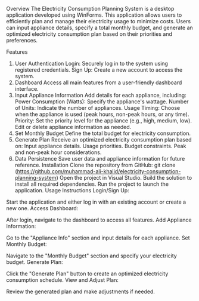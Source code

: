 Overview
The Electricity Consumption Planning System is a desktop application developed using WinForms. This application allows users to efficiently plan and manage their electricity usage to minimize costs. Users can input appliance details, specify a total monthly budget, and generate an optimized electricity consumption plan based on their priorities and preferences.

Features
1. User Authentication
Login: Securely log in to the system using registered credentials.
Sign Up: Create a new account to access the system.
2. Dashboard
Access all main features from a user-friendly dashboard interface.
3. Input Appliance Information
Add details for each appliance, including:
Power Consumption (Watts): Specify the appliance's wattage.
Number of Units: Indicate the number of appliances.
Usage Timing: Choose when the appliance is used (peak hours, non-peak hours, or any time).
Priority: Set the priority level for the appliance (e.g., high, medium, low).
Edit or delete appliance information as needed.
4. Set Monthly Budget
Define the total budget for electricity consumption.
5. Generate Plan
Receive an optimized electricity consumption plan based on:
Input appliance details.
Usage priorities.
Budget constraints.
Peak and non-peak hour considerations.
6. Data Persistence
Save user data and appliance information for future reference.
Installation
Clone the repository from GitHub:
git clone (https://github.com/muhammad-ali-khalid/electricity-consumption-planning-system)
Open the project in Visual Studio.
Build the solution to install all required dependencies.
Run the project to launch the application.
Usage Instructions
Login/Sign Up:

Start the application and either log in with an existing account or create a new one.
Access Dashboard:

After login, navigate to the dashboard to access all features.
Add Appliance Information:

Go to the "Appliance Info" section and input details for each appliance.
Set Monthly Budget:

Navigate to the "Monthly Budget" section and specify your electricity budget.
Generate Plan:

Click the "Generate Plan" button to create an optimized electricity consumption schedule.
View and Adjust Plan:

Review the generated plan and make adjustments if needed.
